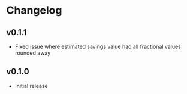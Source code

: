 # Changelog

## v0.1.1

- Fixed issue where estimated savings value had all fractional values rounded away

## v0.1.0

- Initial release
